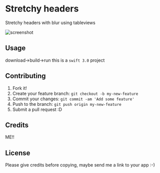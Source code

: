 
# Stretchy headers
Stretchy headers with blur using tableviews

![screenshot](https://raw.githubusercontent.com/rhnsharma999/stretchyHeaderWithBlur-swift-3-/master/screens.gif)
## Usage
download->build->run
this is a `swift 3.0` project

## Contributing
1. Fork it!
2. Create your feature branch: `git checkout -b my-new-feature`
3. Commit your changes: `git commit -am 'Add some feature'`
4. Push to the branch: `git push origin my-new-feature`
5. Submit a pull request :D

## Credits
ME!!
## License
Please give credits before copying, maybe send me a link to your app :-)

